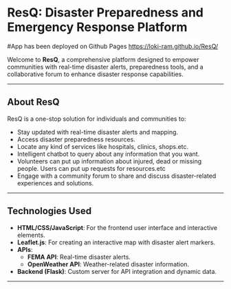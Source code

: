 # ResQ: Disaster Preparedness and Emergency Response Platform

#App has been deployed on Github Pages
https://loki-ram.github.io/ResQ/

Welcome to **ResQ**, a comprehensive platform designed to empower communities with real-time disaster alerts, preparedness tools, and a collaborative forum to enhance disaster response capabilities.

---

## About ResQ
ResQ is a one-stop solution for individuals and communities to:
- Stay updated with real-time disaster alerts and mapping.
- Access disaster preparedness resources.
- Locate any kind of services like hospitals, clinics, shops.etc.
- Intelligent chatbot to query about any information that you want.
- Volunteers can put up information about injured, dead or missing people. Users can put up requests for resources.etc
- Engage with a community forum to share and discuss disaster-related experiences and solutions.


---

## Technologies Used
- **HTML/CSS/JavaScript**: For the frontend user interface and interactive elements.
- **Leaflet.js**: For creating an interactive map with disaster alert markers.
- **APIs**:
  - **FEMA API**: Real-time disaster alerts.
  - **OpenWeather API**: Weather-related disaster information.
- **Backend (Flask)**: Custom server for API integration and dynamic data.

---


